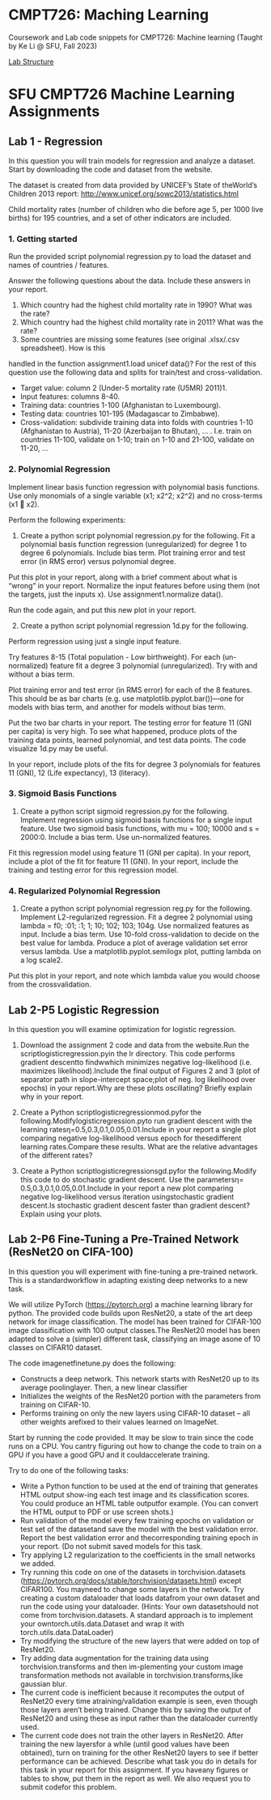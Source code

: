 # CMPT726: Maching Learning
Coursework and Lab code snippets for CMPT726: Machine learning (Taught by Ke Li @ SFU, Fall 2023)

[Lab Structure](https://www2.cs.sfu.ca/~mori/courses/cmpt726/)


# SFU CMPT726 Machine Learning Assignments

## Lab 1 - Regression

In this question you will train models for regression and analyze a dataset. Start by downloading
the code and dataset from the website.

The dataset is created from data provided by UNICEF’s State of theWorld’s Children 2013 report:
http://www.unicef.org/sowc2013/statistics.html

Child mortality rates (number of children who die before age 5, per 1000 live births) for 195
countries, and a set of other indicators are included.

### 1. Getting started

Run the provided script polynomial regression.py to load the dataset and names of countries
/ features.

Answer the following questions about the data. Include these answers in your report.
1. Which country had the highest child mortality rate in 1990? What was the rate?
2. Which country had the highest child mortality rate in 2011? What was the rate?
3. Some countries are missing some features (see original .xlsx/.csv spreadsheet). How is this

handled in the function assignment1.load unicef data()?
For the rest of this question use the following data and splits for train/test and cross-validation.
- Target value: column 2 (Under-5 mortality rate (U5MR) 2011)1.
- Input features: columns 8-40.
- Training data: countries 1-100 (Afghanistan to Luxembourg).
- Testing data: countries 101-195 (Madagascar to Zimbabwe).
- Cross-validation: subdivide training data into folds with countries 1-10 (Afghanistan to Austria),
11-20 (Azerbaijan to Bhutan), ... . I.e. train on countries 11-100, validate on 1-10; train on
1-10 and 21-100, validate on 11-20, ...

### 2. Polynomial Regression

Implement linear basis function regression with polynomial basis functions. Use only monomials
of a single variable (x1; x2^2; x2^2) and no cross-terms (x1  x2).

Perform the following experiments:

1. Create a python script polynomial regression.py for the following.
Fit a polynomial basis function regression (unregularized) for degree 1 to degree 6 polynomials.
Include bias term. Plot training error and test error (in RMS error) versus polynomial
degree.

Put this plot in your report, along with a brief comment about what is “wrong” in your report.
Normalize the input features before using them (not the targets, just the inputs x). Use
assignment1.normalize data().

Run the code again, and put this new plot in your report.

2. Create a python script polynomial regression 1d.py for the following.

Perform regression using just a single input feature.

Try features 8-15 (Total population - Low birthweight). For each (un-normalized) feature fit
a degree 3 polynomial (unregularized). Try with and without a bias term.

Plot training error and test error (in RMS error) for each of the 8 features. This should be
as bar charts (e.g. use matplotlib.pyplot.bar())—one for models with bias term,
and another for models without bias term.

Put the two bar charts in your report.
The testing error for feature 11 (GNI per capita) is very high. To see what happened, produce
plots of the training data points, learned polynomial, and test data points. The code
visualize 1d.py may be useful.

In your report, include plots of the fits for degree 3 polynomials for features 11 (GNI), 12
(Life expectancy), 13 (literacy).

### 3. Sigmoid Basis Functions

1. Create a python script sigmoid regression.py for the following.
Implement regression using sigmoid basis functions for a single input feature. Use two
sigmoid basis functions, with mu = 100; 10000 and s = 2000:0. Include a bias term. Use
un-normalized features.

Fit this regression model using feature 11 (GNI per capita).
In your report, include a plot of the fit for feature 11 (GNI).
In your report, include the training and testing error for this regression model.

### 4. Regularized Polynomial Regression

1. Create a python script polynomial regression reg.py for the following.
Implement L2-regularized regression. Fit a degree 2 polynomial using lambda = f0; :01; :1; 1; 10; 102; 103; 104g.
Use normalized features as input. Include a bias term. Use 10-fold cross-validation to decide
on the best value for lambda. Produce a plot of average validation set error versus lambda. Use a
matplotlib.pyplot.semilogx plot, putting lambda on a log scale2.

Put this plot in your report, and note which lambda value you would choose from the crossvalidation.

## Lab 2-P5 Logistic Regression

In this question you will examine optimization for logistic regression.

1.  Download   the   assignment   2   code   and   data   from   the   website.Run   the   scriptlogisticregression.pyin  the  lr  directory.   This  code  performs  gradient  descentto findwwhich minimizes negative log-likelihood (i.e. maximizes likelihood).Include the final output of Figures 2 and 3 (plot of separator path in slope-intercept space;plot of neg. log likelihood over epochs) in your report.Why are these plots oscillating? Briefly explain why in your report.

2.  Create a Python scriptlogisticregressionmod.pyfor the following.Modifylogisticregression.pyto run gradient descent with the learning ratesη=0.5,0.3,0.1,0.05,0.01.Include in your report a single plot comparing negative log-likelihood versus epoch for thesedifferent learning rates.Compare these results. What are the relative advantages of the different rates? 

3.  Create a Python scriptlogisticregressionsgd.pyfor the following.Modify this code to do stochastic gradient descent. Use the parametersη= 0.5,0.3,0.1,0.05,0.01.Include in your report a new plot comparing negative log-likelihood versus iteration usingstochastic gradient descent.Is stochastic gradient descent faster than gradient descent?  Explain using your plots.

## Lab 2-P6 Fine-Tuning a Pre-Trained Network (ResNet20 on CIFA-100)

In this question you will experiment with fine-tuning a pre-trained network.  This is a standardworkflow in adapting existing deep networks to a new task.

We will utilize PyTorch (https://pytorch.org) a machine learning library for python. The provided code builds upon ResNet20, a state of the art deep network for image classification. The model has been trained for CIFAR-100 image classification with 100 output classes.The ResNet20 model has been adapted to solve a (simpler) different task, classifying an image asone of 10 classes on CIFAR10 dataset.

The code imagenetfinetune.py does the following:
- Constructs a deep network.  This network starts with ResNet20 up to its average poolinglayer. Then, a new linear classifier 
- Initializes the weights of the ResNet20 portion with the parameters from training on CIFAR-10.
- Performs training on only the new layers using CIFAR-10 dataset – all other weights arefixed to their values learned on ImageNet.

Start by running the code provided. It may be slow to train since the code runs on a CPU. You cantry figuring out how to change the code to train on a GPU if you have a good GPU and it couldaccelerate training. 

Try to do one of the following tasks:
- Write a Python function to be used at the end of training that generates HTML output show-ing each test image and its classification scores.  You could produce an HTML table outputfor example. (You can convert the HTML output to PDF or use screen shots.)
- Run validation of the model every few training epochs on validation or test set of the datasetand save the model with the best validation error.  Report the best validation error and thecorresponding training epoch in your report. (Do not submit saved models for this task.
- Try applying L2 regularization to the coefficients in the small networks we added.
- Try running this code on one of the datasets in torchvision.datasets (https://pytorch.org/docs/stable/torchvision/datasets.html) except CIFAR100.  You mayneed to change some layers in the network. Try creating a custom dataloader that loads datafrom your own dataset and run the code using your dataloader.  (Hints:  Your own datasetshould not come from torchvision.datasets.  A standard approach is to implement your owntorch.utils.data.Dataset and wrap it with torch.utils.data.DataLoader)
- Try modifying the structure of the new layers that were added on top of ResNet20.
- Try adding data augmentation for the training data using torchvision.transforms and then im-plementing your custom image transformation methods not available in torchvision.transforms,like gaussian blur.
- The current code is inefficient because it recomputes the output of ResNet20 every time atraining/validation example is seen, even though those layers aren’t being trained.  Change this by saving the output of ResNet20 and using these as input rather than the dataloader currently used.
- The current code does not train the other layers in ResNet20.  After training the new layersfor a while (until good values have been obtained), turn on training for the other ResNet20 layers to see if better performance can be achieved. Describe what task you do in details for this task in your report for this assignment.  If you haveany figures or tables to show, put them in the report as well.  We also request you to submit codefor this problem.
